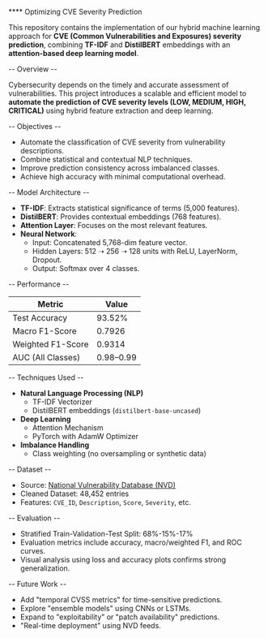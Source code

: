 **** Optimizing CVE Severity Prediction

This repository contains the implementation of our hybrid machine learning approach for **CVE (Common Vulnerabilities and Exposures) severity prediction**, combining **TF-IDF** and **DistilBERT** embeddings with an **attention-based deep learning model**.

-- Overview -- 

Cybersecurity depends on the timely and accurate assessment of vulnerabilities. This project introduces a scalable and efficient model to **automate the prediction of CVE severity levels (LOW, MEDIUM, HIGH, CRITICAL)** using hybrid feature extraction and deep learning.

-- Objectives --

- Automate the classification of CVE severity from vulnerability descriptions.
- Combine statistical and contextual NLP techniques.
- Improve prediction consistency across imbalanced classes.
- Achieve high accuracy with minimal computational overhead.

-- Model Architecture --

- **TF-IDF**: Extracts statistical significance of terms (5,000 features).
- **DistilBERT**: Provides contextual embeddings (768 features).
- **Attention Layer**: Focuses on the most relevant features.
- **Neural Network**:
  - Input: Concatenated 5,768-dim feature vector.
  - Hidden Layers: 512 ➝ 256 ➝ 128 units with ReLU, LayerNorm, Dropout.
  - Output: Softmax over 4 classes.

-- Performance --

| Metric              | Value      |
|---------------------|------------|
| Test Accuracy       | 93.52%     |
| Macro F1-Score      | 0.7926     |
| Weighted F1-Score   | 0.9314     |
| AUC (All Classes)   | 0.98–0.99  |

-- Techniques Used --

- **Natural Language Processing (NLP)**
  - TF-IDF Vectorizer
  - DistilBERT embeddings (`distilbert-base-uncased`)
- **Deep Learning**
  - Attention Mechanism
  - PyTorch with AdamW Optimizer
- **Imbalance Handling**
  - Class weighting (no oversampling or synthetic data)

-- Dataset --

- Source: [National Vulnerability Database (NVD)](https://nvd.nist.gov/)
- Cleaned Dataset: 48,452 entries
- Features: `CVE_ID`, `Description`, `Score`, `Severity`, etc.

-- Evaluation --

- Stratified Train-Validation-Test Split: 68%-15%-17%
- Evaluation metrics include accuracy, macro/weighted F1, and ROC curves.
- Visual analysis using loss and accuracy plots confirms strong generalization.

-- Future Work --

- Add "temporal CVSS metrics" for time-sensitive predictions.
- Explore "ensemble models" using CNNs or LSTMs.
- Expand to "exploitability" or "patch availability" predictions.
- "Real-time deployment" using NVD feeds.
